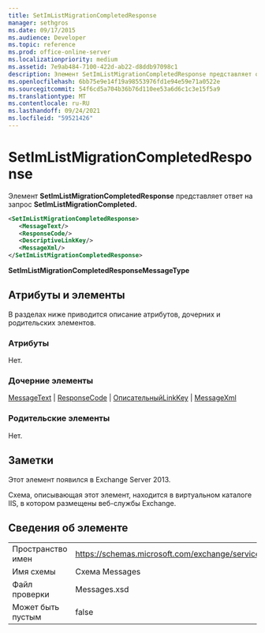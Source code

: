 ```yaml
---
title: SetImListMigrationCompletedResponse
manager: sethgros
ms.date: 09/17/2015
ms.audience: Developer
ms.topic: reference
ms.prod: office-online-server
ms.localizationpriority: medium
ms.assetid: 7e9ab484-7100-422d-ab22-d8ddb97098c1
description: Элемент SetImListMigrationCompletedResponse представляет ответ на запрос SetImListMigrationCompleted.
ms.openlocfilehash: 6bb75e9e14f19a98553976fd1e94e59e71a0522e
ms.sourcegitcommit: 54f6cd5a704b36b76d110ee53a6d6c1c3e15f5a9
ms.translationtype: MT
ms.contentlocale: ru-RU
ms.lasthandoff: 09/24/2021
ms.locfileid: "59521426"
---
```

# <a name="setimlistmigrationcompletedresponse"></a>SetImListMigrationCompletedResponse

Элемент **SetImListMigrationCompletedResponse** представляет ответ на запрос **SetImListMigrationCompleted.** 
  
```XML
<SetImListMigrationCompletedResponse>
   <MessageText/>
   <ResponseCode/>
   <DescriptiveLinkKey/>
   <MessageXml/>
</SetImListMigrationCompletedResponse>
```

 **SetImListMigrationCompletedResponseMessageType**
## <a name="attributes-and-elements"></a>Атрибуты и элементы

В разделах ниже приводится описание атрибутов, дочерних и родительских элементов.
  
### <a name="attributes"></a>Атрибуты

Нет.
  
### <a name="child-elements"></a>Дочерние элементы

[MessageText](messagetext.md)  |  [ResponseCode](responsecode.md)  |  [ОписательныйLinkKey](descriptivelinkkey.md)  |  [MessageXml](messagexml.md)
  
### <a name="parent-elements"></a>Родительские элементы

Нет.
  
## <a name="remarks"></a>Заметки

Этот элемент появился в Exchange Server 2013.
  
Схема, описывающая этот элемент, находится в виртуальном каталоге IIS, в котором размещены веб-службы Exchange.
  
## <a name="element-information"></a>Сведения об элементе

|||
|:-----|:-----|
|Пространство имен  <br/> |https://schemas.microsoft.com/exchange/services/2006/messages  <br/> |
|Имя схемы  <br/> |Схема Messages  <br/> |
|Файл проверки  <br/> |Messages.xsd  <br/> |
|Может быть пустым  <br/> |false  <br/> |
   

